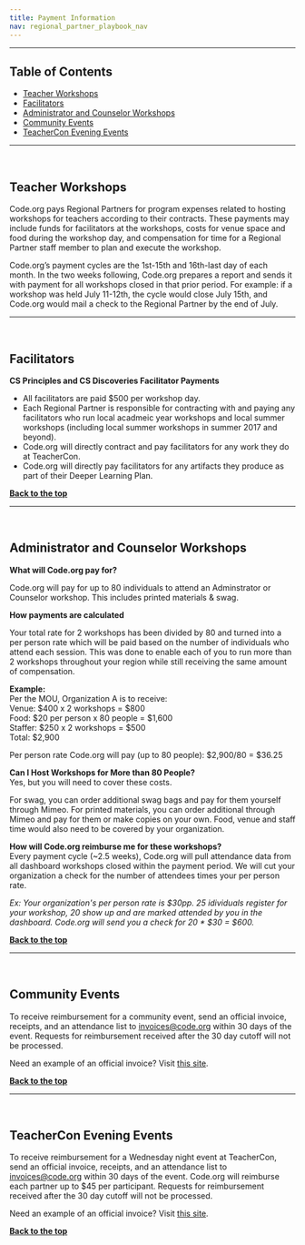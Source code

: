 ```yaml
---
title: Payment Information
nav: regional_partner_playbook_nav
---
```


<a id="top"></a>
________________

## Table of Contents
- [Teacher Workshops](#workshops)<br/>
- [Facilitators](#facilitators)<br/>
- [Administrator and Counselor Workshops](#ac)<br/>
- [Community Events](#community)<br/>
- [TeacherCon Evening Events](#evening)<br/>

________________
<a id="workshops"></a>
<br/>
## Teacher Workshops
Code.org pays Regional Partners for program expenses related to hosting workshops for teachers according to their contracts. These payments may include funds for facilitators at the workshops, costs for venue space and food during the workshop day, and compensation for time for a Regional Partner staff member to plan and execute the workshop.

Code.org’s payment cycles are the 1st-15th and 16th-last day of each month. In the two weeks following, Code.org prepares a report and sends it with payment for all workshops closed in that prior period. For example: if a workshop was held July 11-12th, the cycle would close July 15th, and Code.org would mail a check to the Regional Partner by the end of July.

________________
<a id="facilitators"></a>
<br/>
## Facilitators

**CS Principles and CS Discoveries Facilitator Payments**

- All facilitators are paid $500 per workshop day.
- Each Regional Partner is responsible for contracting with and paying any facilitators who run local acadmeic year workshops and local summer workshops (including local summer workshops in summer 2017 and beyond).
- Code.org will directly contract and pay facilitators for any work they do at TeacherCon.
- Code.org will directly pay facilitators for any artifacts they produce as part of their Deeper Learning Plan.


[**Back to the top**](#top)


________________
<a id="ac"></a>
<br/>
## Administrator and Counselor Workshops
**What will Code.org pay for?**

Code.org will pay for up to 80 individuals to attend an Adminstrator or Counselor workshop. This includes printed materials & swag.

**How payments are calculated**

Your total rate for 2 workshops has been divided by 80 and turned into a per person rate which will be paid based on the number of individuals who attend each session. This was done to enable each of you to run more than 2 workshops throughout your region while still receiving the same amount of compensation.

**Example:**<br/>
Per the MOU, Organization A is to receive:<br/>
Venue:  $400 x 2 workshops = $800<br/>
Food: 	 $20 per person x 80 people = $1,600<br/>
Staffer: $250 x 2 workshops = $500<br/>
Total:    $2,900

Per person rate Code.org will pay (up to 80 people): $2,900/80 = $36.25

**Can I Host Workshops for More than 80 People?**<br/>
Yes, but you will need to cover these costs.

For swag, you can order additional swag bags and pay for them yourself through Mimeo.
For printed materials, you can order additional through Mimeo and pay for them or make copies on your own.
Food, venue and staff time would also need to be covered by your organization.

**How will Code.org reimburse me for these workshops?**<br/>
Every payment cycle (~2.5 weeks), Code.org will pull attendance data from all dashboard workshops closed within the payment period. We will cut your organization a check for the number of attendees times your per person rate.<br/>

*Ex: Your organization's per person rate is $30pp. 25 idividuals register for your workshop, 20 show up and are marked attended by you in the dashboard. Code.org will send you a check for 20 * $30 = $600.*<br/>

[**Back to the top**](#top)
________________
<a id="community"></a>
<br/>
## Community Events
To receive reimbursement for a community event, send an official invoice, receipts, and an attendance list to invoices@code.org within 30 days of the event. Requests for reimbursement received after the 30 day cutoff will not be processed.<br/>

Need an example of an official invoice? Visit [this site](http://www.wikihow.com/Sample/Services-Rendered-Invoice).

[**Back to the top**](#top)

________________
<a id="evening"></a>
<br/>
## TeacherCon Evening Events
To receive reimbursement for a Wednesday night event at TeacherCon, send an official invoice, receipts, and an attendance list to invoices@code.org within 30 days of the event. Code.org will reimburse each partner up to $45 per participant. Requests for reimbursement received after the 30 day cutoff will not be processed.<br/>

Need an example of an official invoice? Visit [this site](http://www.wikihow.com/Sample/Services-Rendered-Invoice).

[**Back to the top**](#top)
